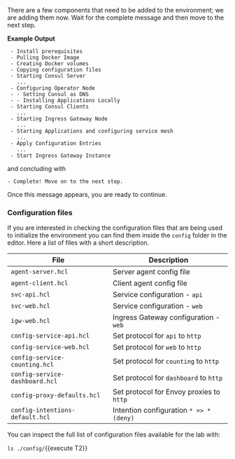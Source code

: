 There are a few components that need to be added to the environment; we are
adding them now. Wait for the complete message and then move to the
next step.

**Example Output**

```screenshot
 - Install prerequisites
 - Pulling Docker Image
 - Creating Docker volumes
 - Copying configuration files
 - Starting Consul Server
   ...
 - Configuring Operator Node
 - - Setting Consul as DNS
 - - Installing Applications Locally
 - Starting Consul Clients
   ...
 - Starting Ingress Gateway Node
   ...
 - Starting Applications and configuring service mesh
   ...
 - Apply Configuration Entries
   ...
 - Start Ingress Gateway Instance
```

and concluding with

```
- Complete! Move on to the next step.
```

Once this message appears, you are ready to continue.

### Configuration files

If you are interested in checking the configuration files that are being used to initialize the environment you can find them inside the `config` folder in the editor. Here a list of files with a short description.

| File                            | Description |
|---------------------------------|-------------|
| `agent-server.hcl`              | Server agent config file |
| `agent-client.hcl`              | Client agent config file |
| `svc-api.hcl`                   | Service configuration - `api`|
| `svc-web.hcl`                   | Service configuration - `web`|
| `igw-web.hcl`                   | Ingress Gateway configuration - `web` | 
| `config-service-api.hcl`        | Set protocol for `api` to `http` |
| `config-service-web.hcl`        | Set protocol for `web` to `http` |
| `config-service-counting.hcl`   | Set protocol for `counting` to `http` |
| `config-service-dashboard.hcl`  | Set protocol for `dashboard` to `http` |
| `config-proxy-defaults.hcl`     | Set protocol for Envoy proxies to `http` |
| `config-intentions-default.hcl` | Intention configuration `* => * (deny)` |

You can inspect the full list of configuration files available for the lab with:

`ls ./config/`{{execute T2}}

<!--
| `svc-counting.json`             | Service config - `counting` |
| `svc-dashboard.json`            | Service config - `dashboard` |
| `igw-dashboard.hcl`             | Config entry - ingress GW - `dashboard`| 
-->
<!--
| `config-intentions-api.hcl`     | |
| `config-intentions-web.hcl`     | |

| `agent-server.hcl`        | Server configuration file |
| `agent-client.hcl`        | Client configuration file|
| `default.hcl`             | Service defaults configuration |
| `hash-resolver.hcl`       | Maglev load balancing policy definition |
| `least-req-resolver.hcl`  | Least request load balancing policy definition|
| `svc-client.hcl`          | Service configuration file for `client`|
| `svc-clone.hcl`           | Service configuration file for `backend-clone`|
| `svc-main.hcl`            | Service configuration file for `backend-main`|
| `igw-backend.hcl`         | Ingress Gateway central configuration | 
-->
